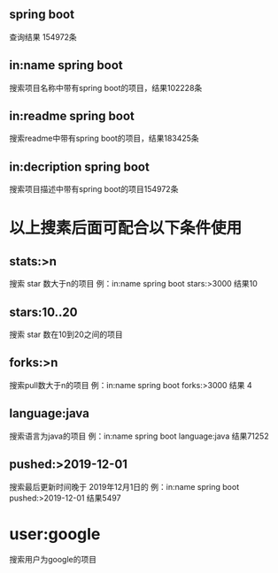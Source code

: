 ## spring boot

查询结果 154972条

## in:name spring boot

搜索项目名称中带有spring boot的项目，结果102228条

## in:readme spring boot

搜索readme中带有spring boot的项目，结果183425条

## in:decription spring boot

搜索项目描述中带有spring boot的项目154972条

# 以上搜素后面可配合以下条件使用

## stats:>n

搜索 star 数大于n的项目
例：in:name spring boot stars:>3000 结果10

## stars:10..20

搜索 star 数在10到20之间的项目

## forks:>n

搜索pull数大于n的项目
例：in:name spring boot forks:>3000 结果 4

## language:java

搜索语言为java的项目
例：in:name spring boot language:java 结果71252

## pushed:>2019-12-01

搜索最后更新时间晚于 2019年12月1日的
例：in:name spring boot pushed:>2019-12-01 结果5497

# user:google 

搜索用户为google的项目
